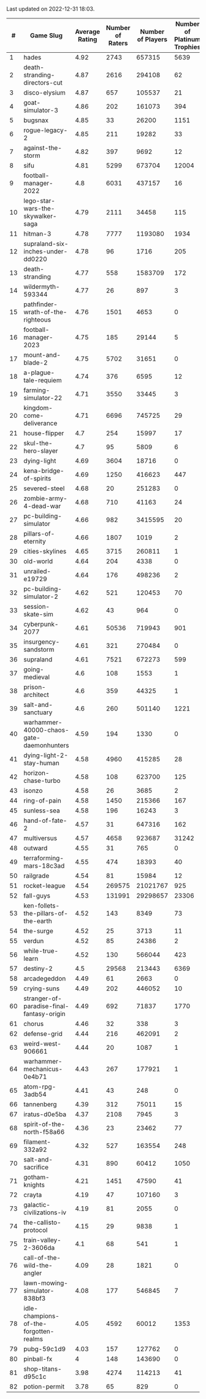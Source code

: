 Last updated on 2022-12-31 18:03.


|#|Game Slug|Average Rating|Number of Raters|Number of Players|Number of Platinum Trophies|Max Rarity (%)|
|---|---|---|---|---|---|---|
|1|hades|4.92|2743|657315|5639|89|
|2|death-stranding-directors-cut|4.87|2616|294108|62|89|
|3|disco-elysium|4.87|657|105537|21|28|
|4|goat-simulator-3|4.86|202|161073|394|91|
|5|bugsnax|4.85|33|26200|1151|97|
|6|rogue-legacy-2|4.85|211|19282|33|2|
|7|against-the-storm|4.82|397|9692|12|35|
|8|sifu|4.81|5299|673704|12004|96|
|9|football-manager-2022|4.8|6031|437157|16|49|
|10|lego-star-wars-the-skywalker-saga|4.79|2111|34458|115|97|
|11|hitman-3|4.78|7777|1193080|1934|47|
|12|supraland-six-inches-under-dd0220|4.78|96|1716|205|99|
|13|death-stranding|4.77|558|1583709|172|91|
|14|wildermyth-593344|4.77|26|897|3|13|
|15|pathfinder-wrath-of-the-righteous|4.76|1501|4653|0|47|
|16|football-manager-2023|4.75|185|29144|5|79|
|17|mount-and-blade-2|4.75|5702|31651|0|21|
|18|a-plague-tale-requiem|4.74|376|6595|12|91|
|19|farming-simulator-22|4.71|3550|33445|3|78|
|20|kingdom-come-deliverance|4.71|6696|745725|29|30|
|21|house-flipper|4.7|254|15997|17|94|
|22|skul-the-hero-slayer|4.7|95|5809|6|96|
|23|dying-light|4.69|3604|18716|0|95|
|24|kena-bridge-of-spirits|4.69|1250|416623|447|94|
|25|severed-steel|4.68|20|251283|0|0.1|
|26|zombie-army-4-dead-war|4.68|710|41163|24|67|
|27|pc-building-simulator|4.66|982|3415595|20|48|
|28|pillars-of-eternity|4.66|1807|1019|2|80|
|29|cities-skylines|4.65|3715|260811|1|72|
|30|old-world|4.64|204|4338|0|83|
|31|unrailed-e19729|4.64|176|498236|2|7|
|32|pc-building-simulator-2|4.62|521|120453|70|74|
|33|session-skate-sim|4.62|43|964|0|25|
|34|cyberpunk-2077|4.61|50536|719943|901|64|
|35|insurgency-sandstorm|4.61|321|270484|0|6|
|36|supraland|4.61|7521|672273|599|99|
|37|going-medieval|4.6|108|1553|1|67|
|38|prison-architect|4.6|359|44325|1|31|
|39|salt-and-sanctuary|4.6|260|501140|1221|83|
|40|warhammer-40000-chaos-gate-daemonhunters|4.59|194|1330|0|71|
|41|dying-light-2-stay-human|4.58|4960|415285|28|5|
|42|horizon-chase-turbo|4.58|108|623700|125|88|
|43|isonzo|4.58|26|3685|2|58|
|44|ring-of-pain|4.58|1450|215366|167|96|
|45|sunless-sea|4.58|196|16243|3|36|
|46|hand-of-fate-2|4.57|31|647316|162|72|
|47|multiversus|4.57|4658|923687|31242|76|
|48|outward|4.55|31|765|0|72|
|49|terraforming-mars-18c3ad|4.55|474|18393|40|47|
|50|railgrade|4.54|81|15984|12|98|
|51|rocket-league|4.54|269575|21021767|925|77|
|52|fall-guys|4.53|131991|29298657|23306|8|
|53|ken-follets-the-pillars-of-the-earth|4.52|143|8349|73|46|
|54|the-surge|4.52|25|3713|11|94|
|55|verdun|4.52|85|24386|2|75|
|56|while-true-learn|4.52|130|566044|423|93|
|57|destiny-2|4.5|29568|213443|6369|94|
|58|arcadegeddon|4.49|61|2663|0|91|
|59|crying-suns|4.49|202|446052|10|65|
|60|stranger-of-paradise-final-fantasy-origin|4.49|692|71837|1770|98|
|61|chorus|4.46|32|338|3|86|
|62|defense-grid|4.44|216|462091|2|80|
|63|weird-west-906661|4.44|20|1087|1|84|
|64|warhammer-mechanicus-0e4b71|4.43|267|177921|1|24|
|65|atom-rpg-3adb54|4.41|43|248|0|97|
|66|tannenberg|4.39|312|75011|15|88|
|67|iratus-d0e5ba|4.37|2108|7945|3|85|
|68|spirit-of-the-north-f58a66|4.36|23|23462|77|64|
|69|filament-332a92|4.32|527|163554|248|93|
|70|salt-and-sacrifice|4.31|890|60412|1050|91|
|71|gotham-knights|4.21|1451|47590|41|22|
|72|crayta|4.19|47|107160|3|23|
|73|galactic-civilizations-iv|4.19|81|2055|0|80|
|74|the-callisto-protocol|4.15|29|9838|1|93|
|75|train-valley-2-3606da|4.1|68|541|1|89|
|76|call-of-the-wild-the-angler|4.09|28|1821|0|54|
|77|lawn-mowing-simulator-838bf3|4.08|177|546845|7|86|
|78|idle-champions-of-the-forgotten-realms|4.05|4592|60012|1353|16|
|79|pubg-59c1d9|4.03|157|127762|0|73|
|80|pinball-fx|4|148|143690|0|85|
|81|shop-titans-d95c1c|3.98|4274|114213|41|97|
|82|potion-permit|3.78|65|829|0|98|
